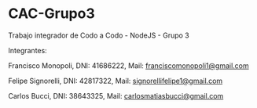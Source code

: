 # CAC-Grupo3
Trabajo integrador de Codo a Codo - NodeJS - Grupo 3

Integrantes:

Francisco Monopoli, DNI: 41686222, Mail: franciscomonopoli1@gmail.com

Felipe Signorelli, DNI: 42817322, Mail: signorellifelipe1@gmail.com

Carlos Bucci, DNI: 38643325, Mail: carlosmatiasbucci@gmail.com
